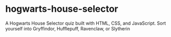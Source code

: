 # hogwarts-house-selector
A Hogwarts House Selector quiz built with HTML, CSS, and JavaScript. Sort yourself into Gryffindor, Hufflepuff, Ravenclaw, or Slytherin
